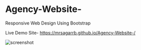 # Agency-Website-
Responsive Web Design Using Bootstrap 

Live Demo Site-  https://mrsagarrb.github.io/Agency-Website-/


![screenshot](https://user-images.githubusercontent.com/87903581/146771139-fc58d20c-0f6f-4428-8a56-3ed6652e6474.png)
